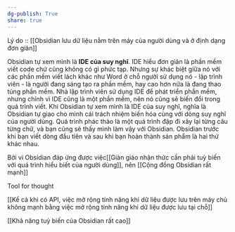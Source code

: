 ```yaml
---
dg-publish: True
share: true
---
```

Lý do :: [[Obsidian lưu dữ liệu nằm trên máy của người dùng và ở định dạng đơn giản]]

Obsidian tự xem mình là **IDE của suy nghĩ**. IDE hiểu đơn giản là phần mềm viết code chứ cũng không có gì phức tạp. Nhưng sự khác biệt giữa nó với các phần mềm viết lách khác như Word ở chỗ người sử dụng nó - lập trình viên - là người đang sáng tạo ra phần mềm, hay cao hơn nữa là đang thao túng phần mềm. Nhà lập trình viên sử dụng IDE để phát triển phần mềm, nhưng chính vì IDE cũng là một phần mềm, nên nó cũng sẽ biến đổi trong quá trình viết. Khi Obsidian tự xem mình là IDE của suy nghĩ, nghĩa là Obsidian tự giao cho mình cái trách nhiệm biến hóa cùng với dòng suy nghĩ của người dùng. Quá trình phác thảo là một quá trình đập đi xây lại từng câu từng chữ, và bạn cũng sẽ thấy mình làm vậy với Obsidian. Obsidian trước khi bạn viết dòng đầu tiên và sau khi bạn hoàn thành sản phẩm là hai thứ khác nhau.

Bởi vì Obsidian đáp ứng được việc[[Giàn giáo nhận thức cần phải tuỳ biến với quá trình hiểu biết của người dùng]], nên [[Cộng đồng Obsidian rất mạnh]]

Tool for thought

[[Kể cả khi có API, việc mở rộng tính năng khi dữ liệu được lưu trên máy chủ không mạnh bằng việc mở rộng tính năng khi dữ liệu được lưu tại chỗ]] 

[[Khả năng tuỳ biến của Obsidian rất cao]]

